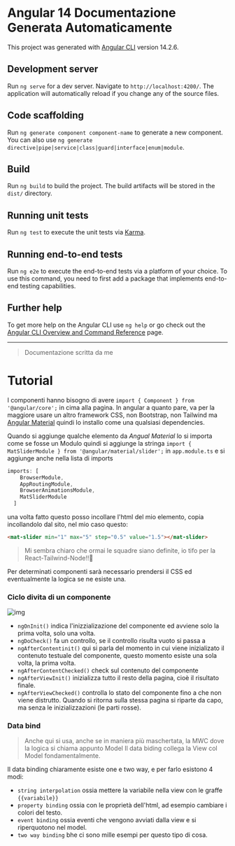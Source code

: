 # Angular 14 Documentazione Generata Automaticamente

This project was generated with [Angular CLI](https://github.com/angular/angular-cli) version 14.2.6.

## Development server

Run `ng serve` for a dev server. Navigate to `http://localhost:4200/`. The application will automatically reload if you change any of the source files.

## Code scaffolding

Run `ng generate component component-name` to generate a new component. You can also use `ng generate directive|pipe|service|class|guard|interface|enum|module`.

## Build

Run `ng build` to build the project. The build artifacts will be stored in the `dist/` directory.

## Running unit tests

Run `ng test` to execute the unit tests via [Karma](https://karma-runner.github.io).

## Running end-to-end tests

Run `ng e2e` to execute the end-to-end tests via a platform of your choice. To use this command, you need to first add a package that implements end-to-end testing capabilities.

## Further help

To get more help on the Angular CLI use `ng help` or go check out the [Angular CLI Overview and Command Reference](https://angular.io/cli) page.

<hr>

>Documentazione scritta da me

# Tutorial
I componenti hanno bisogno di avere `import { Component } from '@angular/core';` in cima alla pagina.
In angular a quanto pare, va per la maggiore usare un altro framework CSS, non Bootstrap, non Tailwind ma [Angular Material](https://material.angular.io/)
quindi lo installo come una qualsiasi dependencies.

Quando si aggiunge qualche elemento da _Angual Material_ lo si importa come se fosse un Modulo quindi si aggiunge la stringa `import { MatSliderModule } from '@angular/material/slider';` in `app.module.ts` e si aggiunge anche nella lista di imports
```ts
imports: [
    BrowserModule,
    AppRoutingModule,
    BrowserAnimationsModule,
    MatSliderModule
  ]
```
una volta fatto questo posso incollare l'html del mio elemento, copia incollandolo dal sito, nel mio caso questo:
```html
<mat-slider min="1" max="5" step="0.5" value="1.5"></mat-slider>
```
>Mi sembra chiaro che ormai le squadre siano definite, io tifo per la React-Tailwind-Node!!🍻

Per determinati componenti sarà necessario prendersi il CSS ed eventualmente la logica se ne esiste una.

### Ciclo divita di un componente
![img](https://i.ibb.co/9vvh4tL/Immagine-2022-10-13-154057.png)

- `ngOnInit()` indica l'inizzializazione del componente ed avviene solo la prima volta, solo una volta.
- `ngDoCheck()` fa un controllo, se il controllo risulta vuoto si passa a
- `ngAfterContentinit()` qui si parla del momento in cui viene inizializato il contenuto testuale del componente, questo momento esiste una sola volta, la prima volta.
- `ngAfterContentChecked()` check sul contenuto del componente
- `ngAfterViewInit()` inizializza tutto il resto della pagina, cioè il risultato finale.
- `ngAfterViewChecked()` controlla lo stato del componente fino a che non viene distrutto.
Quando si ritorna sulla stessa pagina si riparte da capo, ma senza le inizializzazioni (le parti rosse).

### Data bind

>Anche qui si usa, anche se in maniera più maschertata, la MWC dove la logica si chiama appunto Model
Il data biding collega la View col Model fondamentalmente.

Il data binding chiaramente esiste one e two way, e per farlo esistono 4 modi:
- `string interpolation` ossia mettere la variabile nella view con le graffe `{{variabile}}`
- `property binding` ossia con le proprietà dell'html, ad esempio cambiare i colori del testo.
- `event binding` ossia eventi che vengono avviati dalla view e si riperquotono nel model.
- `two way binding` bhe ci sono mille esempi per questo tipo di cosa.
